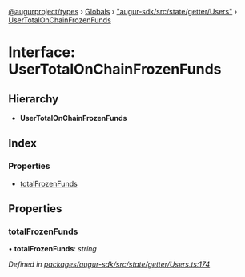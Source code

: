 [@augurproject/types](../README.md) › [Globals](../globals.md) › ["augur-sdk/src/state/getter/Users"](../modules/_augur_sdk_src_state_getter_users_.md) › [UserTotalOnChainFrozenFunds](_augur_sdk_src_state_getter_users_.usertotalonchainfrozenfunds.md)

# Interface: UserTotalOnChainFrozenFunds

## Hierarchy

* **UserTotalOnChainFrozenFunds**

## Index

### Properties

* [totalFrozenFunds](_augur_sdk_src_state_getter_users_.usertotalonchainfrozenfunds.md#totalfrozenfunds)

## Properties

###  totalFrozenFunds

• **totalFrozenFunds**: *string*

*Defined in [packages/augur-sdk/src/state/getter/Users.ts:174](https://github.com/AugurProject/augur/blob/69c4be52bf/packages/augur-sdk/src/state/getter/Users.ts#L174)*
